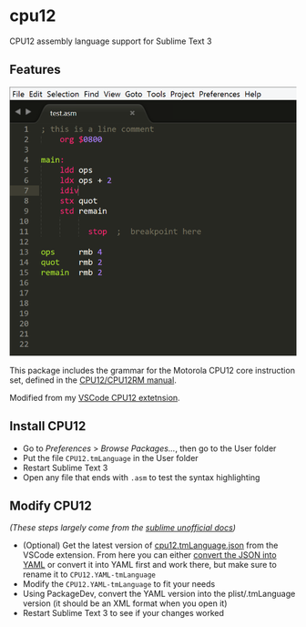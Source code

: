 # cpu12

CPU12 assembly language support for Sublime Text 3

## Features

![Syntax example](https://raw.githubusercontent.com/heztet/cpu12-sublime/master/example.png)

This package includes the grammar for the Motorola CPU12 core instruction set, defined in the [CPU12/CPU12RM manual](http://www.nxp.com/docs/en/reference-manual/CPU12RM.pdf).

Modified from my [VSCode CPU12 extetnsion](https://github.com/heztet/cpu12-vscode).

## Install CPU12

- Go to *Preferences* > *Browse Packages...*, then go to the User folder
- Put the file `CPU12.tmLanguage` in the User folder
- Restart Sublime Text 3
- Open any file that ends with `.asm` to test the syntax highlighting

## Modify CPU12

*(These steps largely come from the [sublime unofficial docs](http://docs.sublimetext.info/en/latest/extensibility/syntaxdefs.html))*

- (Optional) Get the latest version of [cpu12.tmLanguage.json](https://raw.githubusercontent.com/heztet/cpu12-vscode/master/syntaxes/cpu12.tmlanguage.json) from the VSCode extension. From here you can either [convert the JSON into YAML](http://sublimetext.info/docs/en/extensibility/syntaxdefs.html) or convert it into YAML first and work there, but make sure to rename it to `CPU12.YAML-tmLanguage`
- Modify the `CPU12.YAML-tmLanguage` to fit your needs
- Using PackageDev, convert the YAML version into the plist/.tmLanguage version (it should be an XML format when you open it)
- Restart Sublime Text 3 to see if your changes worked